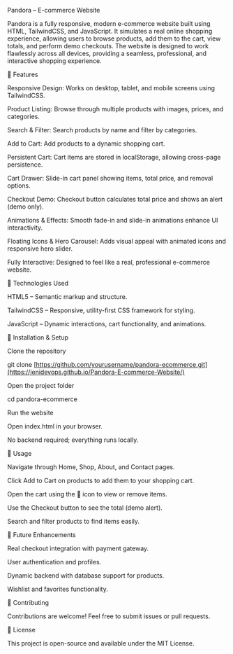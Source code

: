 Pandora – E-commerce Website

Pandora is a fully responsive, modern e-commerce website built using HTML, TailwindCSS, and JavaScript. It simulates a real online shopping experience, allowing users to browse products, add them to the cart, view totals, and perform demo checkouts. The website is designed to work flawlessly across all devices, providing a seamless, professional, and interactive shopping experience.

🔹 Features

Responsive Design: Works on desktop, tablet, and mobile screens using TailwindCSS.

Product Listing: Browse through multiple products with images, prices, and categories.

Search & Filter: Search products by name and filter by categories.

Add to Cart: Add products to a dynamic shopping cart.

Persistent Cart: Cart items are stored in localStorage, allowing cross-page persistence.

Cart Drawer: Slide-in cart panel showing items, total price, and removal options.

Checkout Demo: Checkout button calculates total price and shows an alert (demo only).

Animations & Effects: Smooth fade-in and slide-in animations enhance UI interactivity.

Floating Icons & Hero Carousel: Adds visual appeal with animated icons and responsive hero slider.

Fully Interactive: Designed to feel like a real, professional e-commerce website.

🔹 Technologies Used

HTML5 – Semantic markup and structure.

TailwindCSS – Responsive, utility-first CSS framework for styling.

JavaScript – Dynamic interactions, cart functionality, and animations.

🔹 Installation & Setup

Clone the repository

git clone [https://github.com/yourusername/pandora-ecommerce.git](https://jenidevops.github.io/Pandora-E-commerce-Website/)


Open the project folder

cd pandora-ecommerce

Run the website

Open index.html in your browser.

No backend required; everything runs locally.

🔹 Usage

Navigate through Home, Shop, About, and Contact pages.

Click Add to Cart on products to add them to your shopping cart.

Open the cart using the 🛒 icon to view or remove items.

Use the Checkout button to see the total (demo alert).

Search and filter products to find items easily.

🔹 Future Enhancements

Real checkout integration with payment gateway.

User authentication and profiles.

Dynamic backend with database support for products.

Wishlist and favorites functionality.

🔹 Contributing

Contributions are welcome! Feel free to submit issues or pull requests.

🔹 License

This project is open-source and available under the MIT License.
